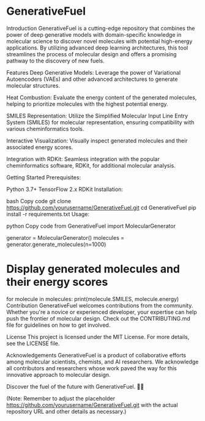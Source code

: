 # GenerativeFuel

Introduction
GenerativeFuel is a cutting-edge repository that combines the power of deep generative models with domain-specific knowledge in molecular science to discover novel molecules with potential high-energy applications. By utilizing advanced deep learning architectures, this tool streamlines the process of molecular design and offers a promising pathway to the discovery of new fuels.

Features
Deep Generative Models: Leverage the power of Variational Autoencoders (VAEs) and other advanced architectures to generate molecular structures.

Heat Combustion: Evaluate the energy content of the generated molecules, helping to prioritize molecules with the highest potential energy.

SMILES Representation: Utilize the Simplified Molecular Input Line Entry System (SMILES) for molecular representation, ensuring compatibility with various cheminformatics tools.

Interactive Visualization: Visually inspect generated molecules and their associated energy scores.

Integration with RDKit: Seamless integration with the popular cheminformatics software, RDKit, for additional molecular analysis.

Getting Started
Prerequisites:

Python 3.7+
TensorFlow 2.x
RDKit
Installation:

bash
Copy code
git clone https://github.com/yourusername/GenerativeFuel.git
cd GenerativeFuel
pip install -r requirements.txt
Usage:

python
Copy code
from GenerativeFuel import MolecularGenerator

generator = MolecularGenerator()
molecules = generator.generate_molecules(n=1000)

# Display generated molecules and their energy scores
for molecule in molecules:
    print(molecule.SMILES, molecule.energy)
Contribution
GenerativeFuel welcomes contributions from the community. Whether you're a novice or experienced developer, your expertise can help push the frontier of molecular design. Check out the CONTRIBUTING.md file for guidelines on how to get involved.

License
This project is licensed under the MIT License. For more details, see the LICENSE file.

Acknowledgements
GenerativeFuel is a product of collaborative efforts among molecular scientists, chemists, and AI researchers. We acknowledge all contributors and researchers whose work paved the way for this innovative approach to molecular design.

Discover the fuel of the future with GenerativeFuel. 🚀🧪

(Note: Remember to adjust the placeholder https://github.com/yourusername/GenerativeFuel.git with the actual repository URL and other details as necessary.)
